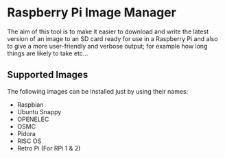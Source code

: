# Raspberry Pi Image Manager 

The aim of this tool is to make it easier to download and write the latest version of an image to an SD card ready for use in a Raspberry Pi and also to give a more user-friendly and verbose output; for example how long things are likely to take etc...

## Supported Images

The following images can be installed just by using their names:

- Raspbian
- Ubuntu Snappy
- OPENELEC
- OSMC
- Pidora
- RISC OS
- Retro Pi (For RPi 1 & 2)